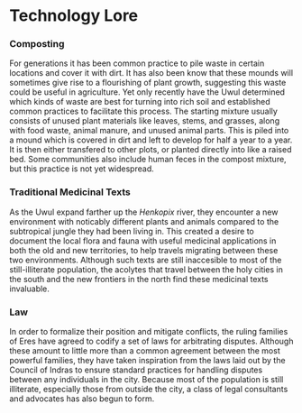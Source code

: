 # Technology Lore

### Composting

For generations it has been common practice to pile waste in certain locations and cover it with dirt.  It has also been know that these mounds will sometimes give rise to a flourishing of plant growth, suggesting this waste could be useful in agriculture.  Yet only recently have the Uwul determined which kinds of waste are best for turning into rich soil and established common practices to facilitate this process.  The starting mixture usually consists of unused plant materials like leaves, stems, and grasses, along with food waste, animal manure, and unused animal parts.  This is piled into a mound which is covered in dirt and left to develop for half a year to a year.  It is then either transfered to other plots, or planted directly into like a raised bed.  Some communities also include human feces in the compost mixture, but this practice is not yet widespread.

### Traditional Medicinal Texts

As the Uwul expand farther up the *Henkopix* river, they encounter a new environment with noticably different plants and animals compared to the subtropical jungle they had been living in.  This created a desire to document the local flora and fauna with useful medicinal applications in both the old and new territories, to help travels migrating between these two environments.  Although such texts are still inaccesible to most of the still-illiterate population, the acolytes that travel between the holy cities in the south and the new frontiers in the north find these medicinal texts invaluable.

### Law

In order to formalize their position and mitigate conflicts, the ruling families of Eres have agreed to codify a set of laws for arbitrating disputes.  Although these amount to little more than a common agreement between the most powerful families, they have taken inspiration from the laws laid out by the Council of Indras to ensure standard practices for handling disputes between any individuals in the city.  Because most of the population is still illiterate, especially those from outside the city, a class of legal consultants and advocates has also begun to form.
